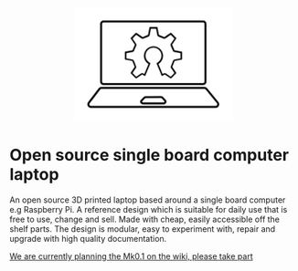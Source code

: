 <p align="center">
  <img height="200" src="Open Source Single Board Computer Laptop.svg">
</p>

# Open source single board computer laptop
An open source 3D printed laptop based around a single board computer e.g Raspberry Pi. A reference design which is suitable for daily use that is free to use, change and sell. Made with cheap, easily accessible off the shelf parts. The design is modular, easy to experiment with, repair and upgrade with high quality documentation.

[We are currently planning the Mk0.1 on the wiki, please take part](https://github.com/mrjohnc/Open-source-single-board-computer-laptop/wiki)

